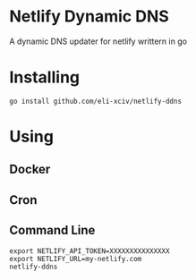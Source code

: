 # Netlify Dynamic DNS
A dynamic DNS updater for netlify writtern in go

# Installing
`go install github.com/eli-xciv/netlify-ddns`

# Using
## Docker

## Cron

## Command Line
```
export NETLIFY_API_TOKEN=XXXXXXXXXXXXXXX
export NETLIFY_URL=my-netlify.com
netlify-ddns
```
